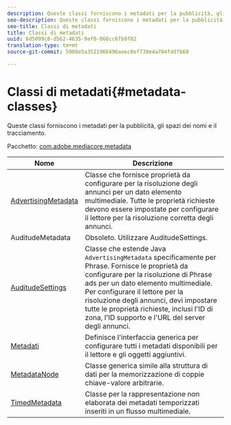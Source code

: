 ```yaml
---
description: Queste classi forniscono i metadati per la pubblicità, gli spazi dei nomi e il tracciamento.
seo-description: Queste classi forniscono i metadati per la pubblicità, gli spazi dei nomi e il tracciamento.
seo-title: Classi di metadati
title: Classi di metadati
uuid: 6d5099c8-d562-4635-9ef0-068cc6fb9f82
translation-type: tm+mt
source-git-commit: 5908e5a3521966496aeec0ef730e4a704fddfb68

---
```



# Classi di metadati{#metadata-classes}

Queste classi forniscono i metadati per la pubblicità, gli spazi dei nomi e il tracciamento.

Pacchetto: [com.adobe.mediacore.metadata](https://help.adobe.com/en_US/primetime/api/psdk/javadoc_1.4/com/adobe/mediacore/metadata/package-summary.html)

| Nome | Descrizione |
|---|---|
| [AdvertisingMetadata](https://help.adobe.com/en_US/primetime/api/psdk/javadoc_1.4/com/adobe/mediacore/metadata/AdvertisingMetadata.html) | Classe che fornisce proprietà da configurare per la risoluzione degli annunci per un dato elemento multimediale. Tutte le proprietà richieste devono essere impostate per configurare il lettore per la risoluzione corretta degli annunci. |
| AuditudeMetadata | Obsoleto. Utilizzare AuditudeSettings. |
| [AuditudeSettings](https://help.adobe.com/en_US/primetime/api/psdk/javadoc_1.4/com/adobe/mediacore/metadata/AuditudeSettings.html) | Classe che estende Java `AdvertisingMetadata` specificamente per Phrase. Fornisce le proprietà da configurare per la risoluzione di Phrase ads per un dato elemento multimediale. Per configurare il lettore per la risoluzione degli annunci, devi impostare tutte le proprietà richieste, inclusi l&#39;ID di zona, l&#39;ID supporto e l&#39;URL del server degli annunci. |
| [Metadati](https://help.adobe.com/en_US/primetime/api/psdk/javadoc_1.4/com/adobe/mediacore/metadata/Metadata.html) | Definisce l&#39;interfaccia generica per configurare tutti i metadati disponibili per il lettore e gli oggetti aggiuntivi. |
| [MetadataNode](https://help.adobe.com/en_US/primetime/api/psdk/javadoc_1.4/com/adobe/mediacore/metadata/MetadataNode.html) | Classe generica simile alla struttura di dati per la memorizzazione di coppie chiave-valore arbitrarie. |
| [TimedMetadata](https://help.adobe.com/en_US/primetime/api/psdk/javadoc_1.4/com/adobe/mediacore/metadata/TimedMetadata.html) | Classe per la rappresentazione non elaborata dei metadati temporizzati inseriti in un flusso multimediale. |
